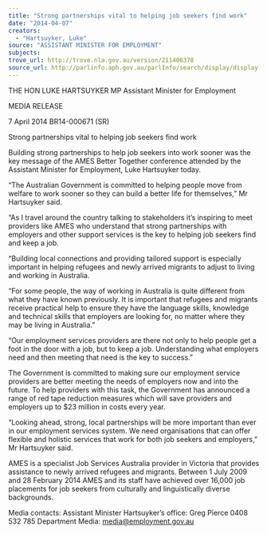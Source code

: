 ```yaml
---
title: "Strong partnerships vital to helping job seekers find work"
date: "2014-04-07"
creators:
  - "Hartsuyker, Luke"
source: "ASSISTANT MINISTER FOR EMPLOYMENT"
subjects:
trove_url: http://trove.nla.gov.au/version/211406378
source_url: http://parlinfo.aph.gov.au/parlInfo/search/display/display.w3p;query=Id%3A%22media/pressrel/3100856%22
---
```


 

 

 THE HON LUKE HARTSUYKER MP  Assistant Minister for Employment   

 MEDIA RELEASE   

 

 7 April 2014                           BR14-000671 (SR) 

 

 Strong partnerships vital to helping job seekers find work   

 Building strong partnerships to help job seekers into work sooner was the key  message of the AMES Better Together conference attended by the Assistant  Minister for Employment, Luke Hartsuyker today.   

 “The Australian Government is committed to helping people move from welfare to  work sooner so they can build a better life for themselves,” Mr Hartsuyker said.   

 “As I travel around the country talking to stakeholders it’s inspiring to meet providers  like AMES who understand that strong partnerships with employers and other  support services is the key to helping job seekers find and keep a job.   

 “Building local connections and providing tailored support is especially important  in  helping refugees and newly arrived migrants to adjust to living and working in  Australia.   

 “For some people, the way of working in Australia is quite different from what they  have known previously.  It is important that refugees and migrants receive practical  help to ensure they have the language skills, knowledge and technical skills  that  employers are looking for, no matter where they may be living in Australia.”   

 “Our employment services providers are there not only to help people get a foot in  the door with a job, but to keep a job. Understanding what employers need and then  meeting that need is the key to success.”   

 The Government is committed to making sure our employment service providers are  better meeting the needs of employers now and into the future. To help providers  with this task, the Government has announced a range of red tape reduction  measures which will save providers and employers up to $23 million in costs every  year.   

 “Looking ahead, strong, local partnerships will be more important than ever in our  employment services system.  We need organisations that can offer flexible and  holistic services that work for both job seekers and employers,” Mr Hartsuyker said.   

 

 AMES is a specialist Job Services Australia provider in Victoria that provides  assistance to newly arrived refugees and migrants. Between 1 July 2009 and 28  February 2014 AMES and its staff have achieved over 16,000 job placements for job  seekers from culturally and linguistically diverse backgrounds.   

 

 Media contacts:  Assistant Minister Hartsuyker’s office: Greg Pierce 0408 532 785  Department Media: media@employment.gov.au 

